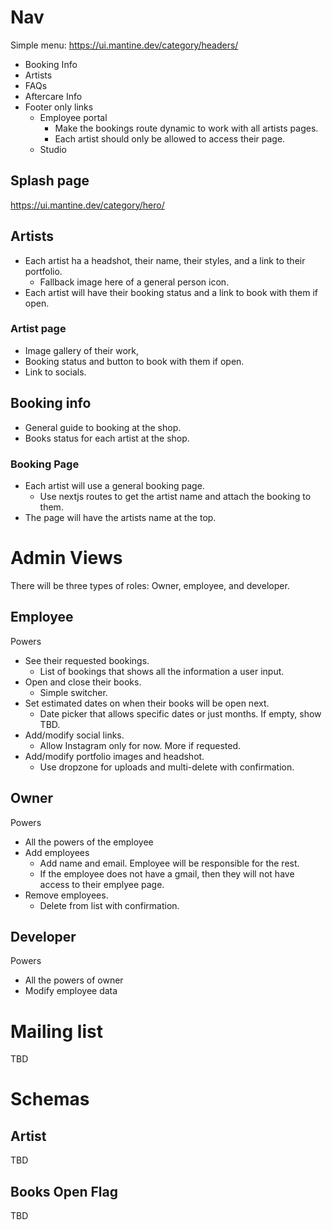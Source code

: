 # Nav

Simple menu: https://ui.mantine.dev/category/headers/

- Booking Info
- Artists
- FAQs
- Aftercare Info
- Footer only links
  - Employee portal
    - Make the bookings route dynamic to work with all artists pages.
    - Each artist should only be allowed to access their page.
  - Studio

## Splash page

https://ui.mantine.dev/category/hero/

## Artists

- Each artist ha a headshot, their name, their styles, and a link to their portfolio.
  - Fallback image here of a general person icon.
- Each artist will have their booking status and a link to book with them if open.

### Artist page

- Image gallery of their work,
- Booking status and button to book with them if open.
- Link to socials.

## Booking info

- General guide to booking at the shop.
- Books status for each artist at the shop.

### Booking Page

- Each artist will use a general booking page.
  - Use nextjs routes to get the artist name and attach the booking to them.
- The page will have the artists name at the top.

# Admin Views

There will be three types of roles: Owner, employee, and developer.

## Employee

Powers

- See their requested bookings.
  - List of bookings that shows all the information a user input.
- Open and close their books.
  - Simple switcher.
- Set estimated dates on when their books will be open next.
  - Date picker that allows specific dates or just months. If empty, show TBD.
- Add/modify social links.
  - Allow Instagram only for now. More if requested.
- Add/modify portfolio images and headshot.
  - Use dropzone for uploads and multi-delete with confirmation.

## Owner

Powers

- All the powers of the employee
- Add employees
  - Add name and email. Employee will be responsible for the rest.
  - If the employee does not have a gmail, then they will not have access to their emplyee page.
- Remove employees.
  - Delete from list with confirmation.

## Developer

Powers

- All the powers of owner
- Modify employee data

# Mailing list

TBD

# Schemas

## Artist

TBD

## Books Open Flag

TBD
